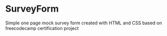 # SurveyForm
Simple one page mock survey form created with HTML and CSS based on freecodecamp certification project
